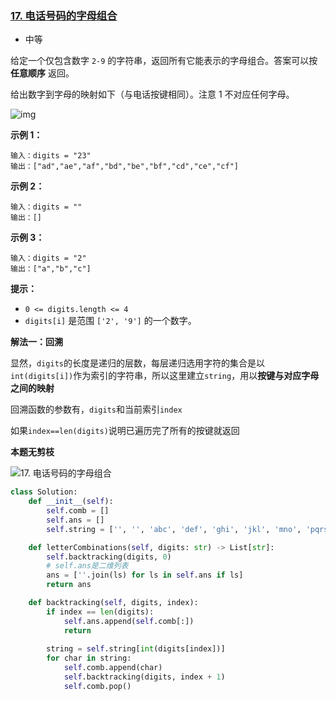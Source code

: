 ### [17. 电话号码的字母组合](https://leetcode.cn/problems/letter-combinations-of-a-phone-number/)

- 中等

给定一个仅包含数字 `2-9` 的字符串，返回所有它能表示的字母组合。答案可以按 **任意顺序** 返回。

给出数字到字母的映射如下（与电话按键相同）。注意 1 不对应任何字母。

 ![img](https://assets.leetcode-cn.com/aliyun-lc-upload/uploads/2021/11/09/200px-telephone-keypad2svg.png)

**示例 1：**

```
输入：digits = "23"
输出：["ad","ae","af","bd","be","bf","cd","ce","cf"]
```

**示例 2：**

```
输入：digits = ""
输出：[]
```

**示例 3：**

```
输入：digits = "2"
输出：["a","b","c"]
```

**提示：**

- `0 <= digits.length <= 4`
- `digits[i]` 是范围 `['2', '9']` 的一个数字。

**解法一：回溯**

显然，`digits`的长度是递归的层数，每层递归选用字符的集合是以`int(digits[i])`作为索引的字符串，所以这里建立`string`，用以**按键与对应字母之间的映射**

回溯函数的参数有，`digits`和当前索引`index`

如果`index==len(digits)`说明已遍历完了所有的按键就返回

**本题无剪枝**

 ![17. 电话号码的字母组合](https://img-blog.csdnimg.cn/20201123200304469.png)

```python
class Solution:
    def __init__(self):
        self.comb = []
        self.ans = []
        self.string = ['', '', 'abc', 'def', 'ghi', 'jkl', 'mno', 'pqrs', 'tuv', 'wxyz']

    def letterCombinations(self, digits: str) -> List[str]:
        self.backtracking(digits, 0)
        # self.ans是二维列表
        ans = [''.join(ls) for ls in self.ans if ls]
        return ans

    def backtracking(self, digits, index):
        if index == len(digits):
            self.ans.append(self.comb[:])
            return
        
        string = self.string[int(digits[index])]
        for char in string:
            self.comb.append(char)
            self.backtracking(digits, index + 1)
            self.comb.pop()
```

